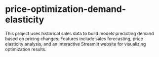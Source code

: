 # price-optimization-demand-elasticity
This project uses historical sales data to build models predicting demand based on pricing changes. Features include sales forecasting, price elasticity analysis, and an interactive Streamlit website for visualizing optimization results.
